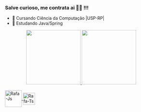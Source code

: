 ### Salve curioso, me contrata ai 👨‍💻 !!! 

- 🔭 Cursando Ciência da Computação |USP-RP|
- 🌱 Estudando Java/Spring


<!--
**pedrohspassos/pedrohspassos** is a ✨ _special_ ✨ repository because its `README.md` (this file) appears on your GitHub profile.

-->
<div align="center">
  <a href="https://github.com/pedrohspassos">
  <img height="180em" src="https://github-readme-stats.vercel.app/api?username=pedrohspassos&show_icons=true&theme=dracula&include_all_commits=true&count_private=true"/>
  <img height="180em" src="https://github-readme-stats.vercel.app/api/top-langs/?username=pedrohspassos&layout=compact&langs_count=7&theme=dracula"/>
</div>

<div style="display: inline_block"><br>
  <img align="center" alt="Rafa-Js" height="55" width="55" src="https://cdn.jsdelivr.net/gh/devicons/devicon/icons/mysql/mysql-original-wordmark.svg" />
  <img align="center" alt="Rafa-Ts" height="40" width="40" src="https://cdn.jsdelivr.net/gh/devicons/devicon/icons/cplusplus/cplusplus-original.svg" />
  <img align="right" height="150" style="border-radius:50px;"    
</div>
       
 
   
           

            
          
          
